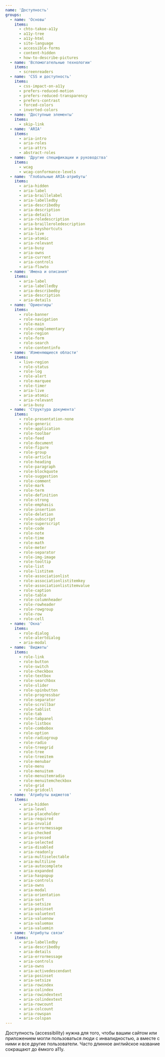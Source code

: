 ```yaml
---
name: 'Доступность'
groups:
  - name: 'Основы'
    items:
      - chto-takoe-a11y
      - a11y-tree
      - a11y-html
      - site-language
      - accessible-forms
      - content-hidden
      - how-to-describe-pictures
  - name: 'Вспомогательные технологии'
    items:
      - screenreaders
  - name: 'CSS и доступность'
    items:
      - css-impact-on-a11y
      - prefers-reduced-motion
      - prefers-reduced-transparency
      - prefers-contrast
      - forced-colors
      - inverted-colors
  - name: 'Доступные элементы'
    items:
      - skip-link
  - name: 'ARIA'
    items:
      - aria-intro
      - aria-roles
      - aria-attrs
      - abstract-roles
  - name: 'Другие спецификации и руководства'
    items:
      - wcag
      - wcag-conformance-levels
  - name: 'Глобальные ARIA-атрибуты'
    items:
      - aria-hidden
      - aria-label
      - aria-braillelabel
      - aria-labelledby
      - aria-describedby
      - aria-description
      - aria-details
      - aria-roledescription
      - aria-brailleroledescription
      - aria-keyshortcuts
      - aria-live
      - aria-atomic
      - aria-relevant
      - aria-busy
      - aria-owns
      - aria-current
      - aria-controls
      - aria-flowto
  - name: 'Имена и описания'
    items:
      - aria-label
      - aria-labelledby
      - aria-describedby
      - aria-description
      - aria-details
  - name: 'Ориентиры'
    items:
      - role-banner
      - role-navigation
      - role-main
      - role-complementary
      - role-region
      - role-form
      - role-search
      - role-contentinfo
  - name: 'Изменяющиеся области'
    items:
      - live-region
      - role-status
      - role-log
      - role-alert
      - role-marquee
      - role-timer
      - aria-live
      - aria-atomic
      - aria-relevant
      - aria-busy
  - name: 'Структура документа'
    items:
      - role-presentation-none
      - role-generic
      - role-application
      - role-toolbar
      - role-feed
      - role-document
      - role-figure
      - role-group
      - role-article
      - role-heading
      - role-paragraph
      - role-blockquote
      - role-suggestion
      - role-comment
      - role-mark
      - role-term
      - role-definition
      - role-strong
      - role-emphasis
      - role-insertion
      - role-deletion
      - role-subscript
      - role-superscript
      - role-code
      - role-note
      - role-time
      - role-math
      - role-meter
      - role-separator
      - role-img-image
      - role-tooltip
      - role-list
      - role-listitem
      - role-associationlist
      - role-associationlistitemkey
      - role-associationlistitemvalue
      - role-caption
      - role-table
      - role-columnheader
      - role-rowheader
      - role-rowgroup
      - role-row
      - role-cell
  - name: 'Окна'
    items:
      - role-dialog
      - role-alertdialog
      - aria-modal
  - name: 'Виджеты'
    items:
      - role-link
      - role-button
      - role-switch
      - role-checkbox
      - role-textbox
      - role-searchbox
      - role-slider
      - role-spinbutton
      - role-progressbar
      - role-separator
      - role-scrollbar
      - role-tablist
      - role-tab
      - role-tabpanel
      - role-listbox
      - role-combobox
      - role-option
      - role-radiogroup
      - role-radio
      - role-treegrid
      - role-tree
      - role-treeitem
      - role-menubar
      - role-menu
      - role-menuitem
      - role-menuitemradio
      - role-menuitemcheckbox
      - role-grid
      - role-gridcell
  - name: 'Атрибуты виджетов'
    items:
      - aria-hidden
      - aria-level
      - aria-placeholder
      - aria-required
      - aria-invalid
      - aria-errormessage
      - aria-checked
      - aria-pressed
      - aria-selected
      - aria-disabled
      - aria-readonly
      - aria-multiselectable
      - aria-multiline
      - aria-autocomplete
      - aria-expanded
      - aria-haspopup
      - aria-controls
      - aria-owns
      - aria-modal
      - aria-orientation
      - aria-sort
      - aria-setsize
      - aria-posinset
      - aria-valuetext
      - aria-valuenow
      - aria-valuemax
      - aria-valuemin
  - name: 'Атрибуты связи'
    items:
      - aria-labelledby
      - aria-describedby
      - aria-details
      - aria-errormessage
      - aria-controls
      - aria-owns
      - aria-activedescendant
      - aria-posinset
      - aria-setsize
      - aria-rowindex
      - aria-colindex
      - aria-rowindextext
      - aria-colindextext
      - aria-rowcount
      - aria-colcount
      - aria-rowspan
      - aria-colspan
---
```


Доступность (accessibility) нужна для того, чтобы вашим сайтом или приложением могли пользоваться люди с инвалидностью, а вместе с ними и все другие пользователи. Часто длинное английское название сокращают до ёмкого a11y.
